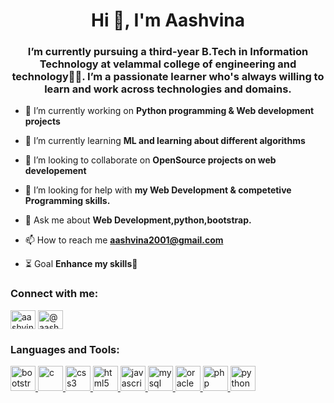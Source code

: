 

<!--
**aashvina2001/aashvina2001** is a ✨ _special_ ✨ repository because its `README.md` (this file) appears on your GitHub profile.

Here are some ideas to get you started:

- 🔭 I’m currently working on ...
- 🌱 I’m currently learning ...
- 👯 I’m looking to collaborate on ...
- 🤔 I’m looking for help with ...
- 💬 Ask me about ...
- 📫 How to reach me: ...
- 😄 Pronouns: ...
- ⚡ Fun fact: ...
-->
<h1 align="center">Hi 👋, I'm Aashvina</h1>
<h3 align="center">I’m currently pursuing a third-year B.Tech in Information Technology at velammal college of engineering and technology👩‍🎓. I’m a passionate learner who's always willing to learn and work across technologies and domains.</h3>

- 🔭 I’m currently working on **Python programming & Web development projects**

- 🌱 I’m currently learning **ML and learning about different algorithms**

- 👯 I’m looking to collaborate on **OpenSource projects on web developement**

- 🤝 I’m looking for help with **my Web Development & competetive Programming skills.**

- 💬 Ask me about **Web Development,python,bootstrap.**

- 📫 How to reach me **aashvina2001@gmail.com**

- ⏳ Goal **Enhance my skills🎯**

<h3 align="left">Connect with me:</h3>
<p align="left">
<a href="https://linkedin.com/in/aashvina-r-o-27a95528" target="blank"><img align="center" src="https://cdn.jsdelivr.net/npm/simple-icons@3.0.1/icons/linkedin.svg" alt="aashvina r o" height="30" width="40" /></a>
<a href="https://www.hackerrank.com/@aashvina2001" target="blank"><img align="center" src="https://cdn.jsdelivr.net/npm/simple-icons@3.0.1/icons/hackerrank.svg" alt="@aashvina2001" height="30" width="40" /></a>
</p>

<h3 align="left">Languages and Tools:</h3>
<p align="left"> <a href="https://getbootstrap.com" target="_blank"> <img src="https://devicons.github.io/devicon/devicon.git/icons/bootstrap/bootstrap-plain.svg" alt="bootstrap" width="40" height="40"/> </a> <a href="https://www.cprogramming.com/" target="_blank"> <img src="https://devicons.github.io/devicon/devicon.git/icons/c/c-original.svg" alt="c" width="40" height="40"/> </a> <a href="https://www.w3schools.com/css/" target="_blank"> <img src="https://devicons.github.io/devicon/devicon.git/icons/css3/css3-original-wordmark.svg" alt="css3" width="40" height="40"/> </a> <a href="https://www.w3.org/html/" target="_blank"> <img src="https://devicons.github.io/devicon/devicon.git/icons/html5/html5-original-wordmark.svg" alt="html5" width="40" height="40"/> </a> <a href="https://developer.mozilla.org/en-US/docs/Web/JavaScript" target="_blank"> <img src="https://devicons.github.io/devicon/devicon.git/icons/javascript/javascript-original.svg" alt="javascript" width="40" height="40"/> </a> <a href="https://www.mysql.com/" target="_blank"> <img src="https://devicons.github.io/devicon/devicon.git/icons/mysql/mysql-original-wordmark.svg" alt="mysql" width="40" height="40"/> </a> <a href="https://www.oracle.com/" target="_blank"> <img src="https://devicons.github.io/devicon/devicon.git/icons/oracle/oracle-original.svg" alt="oracle" width="40" height="40"/> </a> <a href="https://www.php.net" target="_blank"> 
  <img src="https://devicons.github.io/devicon/devicon.git/icons/php/php-original.svg" alt="php" width="40" height="40"/> </a> 
  <a href="https://www.python.org" target="_blank">
  <img src="https://devicons.github.io/devicon/devicon.git/icons/python/python-original.svg" alt="python" width="40" height="40"/> </a> </p>
